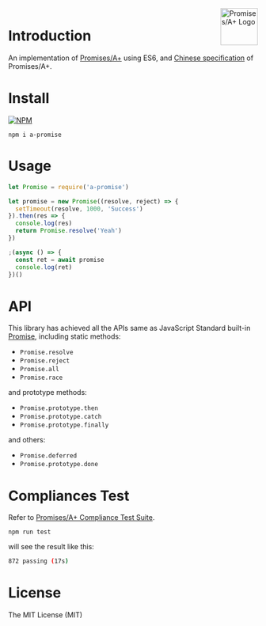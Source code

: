 <a href="http://promisesaplus.com/">
  <img src="http://promisesaplus.com/assets/logo-small.png" alt="Promises/A+ Logo" title="Promises/A+" align="right" width="75px" />
</a>

# Introduction

An implementation of [Promises/A+](http://promisesaplus.com/) using ES6, and [Chinese specification](https://github.com/mingmingwon/a-promise/blob/master/spec_cn.md) of Promises/A+.

# Install
[![NPM](https://nodei.co/npm/a-promise.png)](https://nodei.co/npm/a-promise/)

```node
npm i a-promise
```
# Usage

```js
let Promise = require('a-promise')

let promise = new Promise((resolve, reject) => {
  setTimeout(resolve, 1000, 'Success')
}).then(res => {
  console.log(res)
  return Promise.resolve('Yeah')
})

;(async () => {
  const ret = await promise
  console.log(ret)
})()
```

# API
This library has achieved all the APIs same as JavaScript Standard built-in [Promise](https://developer.mozilla.org/en-US/docs/Web/JavaScript/Reference/Global_Objects/Promise), including static methods:

- `Promise.resolve`
- `Promise.reject`
- `Promise.all`
- `Promise.race`

and prototype methods:

- `Promise.prototype.then`
- `Promise.prototype.catch`
- `Promise.prototype.finally`

and others:

- `Promise.deferred`
- `Promise.prototype.done`

# Compliances Test

Refer to [Promises/A+ Compliance Test Suite](https://github.com/promises-aplus/promises-tests).

```node
npm run test
```

will see the result like this:

```bash
872 passing (17s)
```


# License

The MIT License (MIT)
